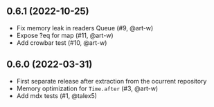 
## 0.6.1 (2022-10-25)

* Fix memory leak in readers Queue (#9, @art-w)
* Expose ?eq for map (#11, @art-w)
* Add crowbar test (#10, @art-w)

## 0.6.0 (2022-03-31)

* First separate release after extraction from the ocurrent repository
* Memory optimization for `Time.after` (#3, @art-w)
* Add mdx tests (#1, @talex5)
